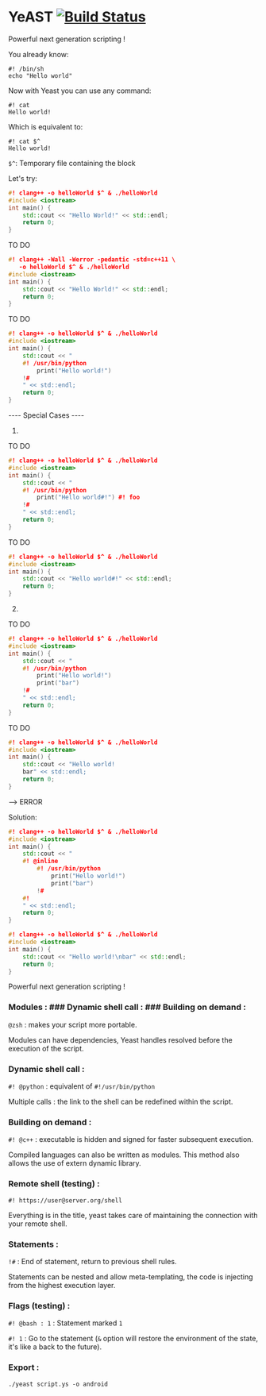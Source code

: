 YeAST [![Build Status](https://travis-ci.com/yvan-sraka/yeast.svg?token=r9S39DVzZNKVuhr9yRC6&branch=master)](https://travis-ci.com/yvan-sraka/yeast)
=====

Powerful next generation scripting !


You already know:

```Shell
#! /bin/sh
echo "Hello world"
```

Now with Yeast you can use any command:

```Shell
#! cat
Hello world!
```

Which is equivalent to:

```Shell
#! cat $^
Hello world!
```

`$^`: Temporary file containing the block

Let's try:

```C++
#! clang++ -o helloWorld $^ & ./helloWorld
#include <iostream>
int main() {
  	std::cout << "Hello World!" << std::endl;
  	return 0;
}
```

TO DO

```C++
#! clang++ -Wall -Werror -pedantic -std=c++11 \
   -o helloWorld $^ & ./helloWorld
#include <iostream>
int main() {
  	std::cout << "Hello World!" << std::endl;
  	return 0;
}
```

TO DO

```C++
#! clang++ -o helloWorld $^ & ./helloWorld
#include <iostream>
int main() {
	std::cout << "
	#! /usr/bin/python
		print("Hello world!")
	!#
	" << std::endl;
	return 0;
}
```


---- Special Cases ----

1.

TO DO

```C++
#! clang++ -o helloWorld $^ & ./helloWorld
#include <iostream>
int main() {
	std::cout << "
	#! /usr/bin/python
		print("Hello world#!") #! foo
	!#
	" << std::endl;
	return 0;
}
```

TO DO

```C++
#! clang++ -o helloWorld $^ & ./helloWorld
#include <iostream>
int main() {
	std::cout << "Hello world#!" << std::endl;
	return 0;
}
```


2.

TO DO

```C++
#! clang++ -o helloWorld $^ & ./helloWorld
#include <iostream>
int main() {
	std::cout << "
	#! /usr/bin/python
		print("Hello world!")
		print("bar")
	!#
	" << std::endl;
	return 0;
}
```

TO DO

```C++
#! clang++ -o helloWorld $^ & ./helloWorld
#include <iostream>
int main() {
	std::cout << "Hello world!
	bar" << std::endl;
	return 0;
}
```

--> ERROR

Solution: 

```C++
#! clang++ -o helloWorld $^ & ./helloWorld
#include <iostream>
int main() {
	std::cout << "
	#! @inline
		#! /usr/bin/python
			print("Hello world!")
			print("bar")
		!#
	#!
	" << std::endl;
	return 0;
}
```

```C++
#! clang++ -o helloWorld $^ & ./helloWorld
#include <iostream>
int main() {
	std::cout << "Hello world!\nbar" << std::endl;
	return 0;
}
```

Powerful next generation scripting !


### Modules : ### Dynamic shell call : ### Building on demand :

`@zsh` : makes your script more portable.

Modules can have dependencies, Yeast handles resolved before the execution of the script.


### Dynamic shell call :

`#! @python` : equivalent of `#!/usr/bin/python`

Multiple calls : the link to the shell can be redefined within the script.


### Building on demand :

`#! @c++` : executable is hidden and signed for faster subsequent execution.

Compiled languages ​​can also be written as modules.
This method also allows the use of extern dynamic library.


###  Remote shell (testing) :

`#! https://user@server.org/shell`

Everything is in the title, yeast takes care of maintaining the connection with your remote shell.


### Statements :

`!#` : End of statement, return to previous shell rules.

Statements can be nested and allow meta-templating, the code is injecting from the highest execution layer.


### Flags (testing) :

`#! @bash : 1` : Statement marked `1`

`#! 1` : Go to the statement (`&` option will restore the environment of the state, it's like a back to the future).


### Export :

`./yeast script.ys -o android`
